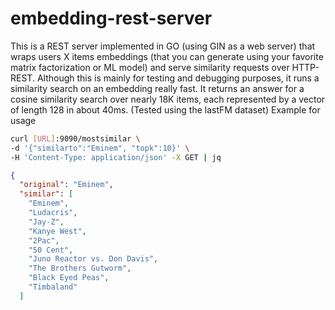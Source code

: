 # embedding-rest-server

This is a REST server implemented in GO (using GIN as a web server) that wraps users X items embeddings (that you can generate using your favorite matrix factorization or ML model) and serve similarity requests over HTTP-REST.
Although this is mainly for testing and debugging purposes, it runs a similarity search on an embedding really fast.
It returns an answer for a cosine similarity search over nearly 18K items, each represented by a vector of length 128 in about 40ms.
(Tested using the lastFM dataset)
Example for usage
```bash
curl [URL]:9090/mostsimilar \
-d '{"similarto":"Eminem", "topk":10}' \
-H 'Content-Type: application/json' -X GET | jq

```

```json
{
  "original": "Eminem",
  "similar": [
    "Eminem",
    "Ludacris",
    "Jay-Z",
    "Kanye West",
    "2Pac",
    "50 Cent",
    "Juno Reactor vs. Don Davis",
    "The Brothers Gutworm",
    "Black Eyed Peas",
    "Timbaland"
  ]

```

